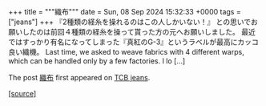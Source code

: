 +++
title = """織布"""
date = Sun, 08 Sep 2024 15:32:33 +0000
tags = ["jeans"]
+++
『2種類の経糸を操れるのはこの人しかいない！』 との思いでお願いしたのは前回４種類の経糸を操って貰った方の元へお願いしました。 最近ではすっかり有名になってしまった『真紅のG-3』というラベルが最高にカッコ良い織機。 Last time, we asked to weave fabrics with 4 different warps, which can be handled only by a few factories. I lo \[…\]

The post [織布](http://tcbjeans.com/2024/09/09/49007) first appeared on [TCB jeans](http://tcbjeans.com).

[[source]](http://tcbjeans.com/2024/09/09/49007)
